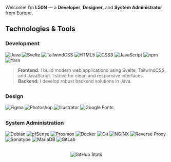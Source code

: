 Welcome! I’m **L50N** — a **Developer**, **Designer**, and **System Administrator** from Europe.

##

## Technologies & Tools

### Development
![Java](https://img.shields.io/badge/Java-1B1F23?style=for-the-badge&logo=openjdk&logoColor=58A6FF)
![Svelte](https://img.shields.io/badge/Svelte-1B1F23?style=for-the-badge&logo=svelte&logoColor=58A6FF)
![TailwindCSS](https://img.shields.io/badge/Tailwind_CSS-1B1F23?style=for-the-badge&logo=tailwind-css&logoColor=58A6FF)
![HTML5](https://img.shields.io/badge/HTML5-1B1F23?style=for-the-badge&logo=html5&logoColor=58A6FF)
![CSS3](https://img.shields.io/badge/CSS3-1B1F23?style=for-the-badge&logo=css3&logoColor=58A6FF)
![JavaScript](https://img.shields.io/badge/JavaScript-1B1F23?style=for-the-badge&logo=javascript&logoColor=58A6FF)
![npm](https://img.shields.io/badge/npm-1B1F23?style=for-the-badge&logo=npm&logoColor=58A6FF)
![Yarn](https://img.shields.io/badge/Yarn-1B1F23?style=for-the-badge&logo=yarn&logoColor=58A6FF)

> **Frontend:** I build modern web applications using Svelte, TailwindCSS, and JavaScript. I strive for clean and responsive interfaces.  
> **Backend:** I develop robust backend solutions in Java.

##

### Design
![Figma](https://img.shields.io/badge/Figma-1B1F23?style=for-the-badge&logo=figma&logoColor=58A6FF)
![Photoshop](https://img.shields.io/badge/Photoshop-1B1F23?style=for-the-badge&logo=plotly&logoColor=58A6FF)
![Illustrator](https://img.shields.io/badge/Illustrator-1B1F23?style=for-the-badge&logo=plotly&logoColor=58A6FF)
![Google Fonts](https://img.shields.io/badge/Google_Fonts-1B1F23?style=for-the-badge&logo=google-fonts&logoColor=58A6FF)

##

### System Administration
![Debian](https://img.shields.io/badge/Debian-1B1F23?style=for-the-badge&logo=debian&logoColor=58A6FF)
![pfSense](https://img.shields.io/badge/pfSense-1B1F23?style=for-the-badge&logoColor=58A6FF&logo=fireship)
![Proxmox](https://img.shields.io/badge/Proxmox-1B1F23?style=for-the-badge&logo=proxmox&logoColor=58A6FF)
![Docker](https://img.shields.io/badge/Docker-1B1F23?style=for-the-badge&logo=docker&logoColor=58A6FF)
![Git](https://img.shields.io/badge/Git-1B1F23?style=for-the-badge&logo=git&logoColor=58A6FF)
![NGINX](https://img.shields.io/badge/NGINX-1B1F23?style=for-the-badge&logo=nginx&logoColor=58A6FF)
![Reverse Proxy](https://img.shields.io/badge/Reverse_Proxy-1B1F23?style=for-the-badge&logo=traefikproxy&logoColor=58A6FF)
![Sonatype](https://img.shields.io/badge/Sonatype-1B1F23?style=for-the-badge&logo=sonatype&logoColor=58A6FF)
![MariaDB](https://img.shields.io/badge/MariaDB-1B1F23?style=for-the-badge&logo=mariadb&logoColor=58A6FF)
![GitLab](https://img.shields.io/badge/GitLab-1B1F23?style=for-the-badge&logo=gitlab&logoColor=58A6FF)

##

<div align="center">
  <img src="https://github-readme-stats.vercel.app/api?username=L50N&include_all_commits=true&count_private=true&show_icons=true&line_height=22&title_color=58A6FF&icon_color=58A6FF&text_color=58A6FF&bg_color=0D1117" alt="GitHub Stats" />
</div>
